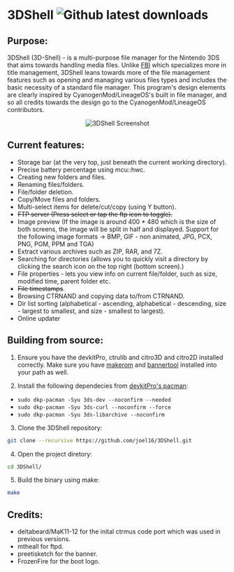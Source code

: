 # 3DShell ![Github latest downloads](https://img.shields.io/github/downloads/joel16/3DShell/total.svg)

Purpose:
--------------------------------------------------------------------------------
3DShell (3D-Shell) - is a multi-purpose file manager for the Nintendo 3DS that aims towards handling media files. Unlike [FBI](https://github.com/Steveice10/FBI) which specializes more in title management, 3DShell leans towards more of the file management features such as opening and managing various files types and includes the basic necessity of a standard file manager. This program's design elements are clearly inspired by CyanogenMod/LineageOS's built in file manager, and so all credits towards the design go to the CyanogenMod/LineageOS contributors.

<p align="center">
  <img src="https://i.imgur.com/e9I3sBc.png" alt="3DShell Screenshot"/>
</p>

Current features:
--------------------------------------------------------------------------------
- Storage bar (at the very top, just beneath the current working directory).
- Precise battery percentage using mcu::hwc.
- Creating new folders and files.
- Renaming files/folders.
- File/folder deletion.
- Copy/Move files and folders.
- Multi-select items for delete/cut/copy (using Y button).
- ~~FTP server (Press select or tap the ftp icon to toggle).~~
- Image preview (If the image is around 400 * 480 which is the size of both screens, the image will be split in half and displayed. Support for the following image formats -> BMP, GIF - non animated, JPG, PCX, PNG, PGM, PPM and TGA)
- Extract various archives such as ZIP, RAR, and 7Z.
- Searching for directories (allows you to quickly visit a directory by clicking the search icon on the top right (bottom screen).)
- File properties - lets you view info on current file/folder, such as size, modified time, parent folder etc.
- ~~File timestamps~~.
- Browsing CTRNAND and copying data to/from CTRNAND.
- Dir list sorting (alphabetical - ascending, alphabetical - descending, size - largest to smallest, and size - smallest to largest).
- Online updater

Building from source:
--------------------------------------------------------------------------------
1. Ensure you have the devkitPro, ctrulib and citro3D and citro2D installed correctly. Make sure you have [makerom](https://github.com/profi200/Project_CTR) and [bannertool](https://github.com/Steveice10/bannertool) installed into your path as well.

2. Install the following dependecies from [devkitPro's pacman](https://devkitpro.org/viewtopic.php?f=13&t=8702):
* `sudo dkp-pacman -Syu 3ds-dev --noconfirm --needed`
* `sudo dkp-pacman -Syu 3ds-curl --noconfirm --force`
* `sudo dkp-pacman -Syu 3ds-libarchive --noconfirm`

3. Clone the 3DShell repository:
```bash
git clone --recursive https://github.com/joel16/3DShell.git
```
4. Open the project diretory:
```bash
cd 3DShell/
```
5. Build the binary using make:
```bash
make
```

Credits:
--------------------------------------------------------------------------------
- deltabeard/MaK11-12 for the inital ctrmus code port which was used in previous versions.
- mtheall for ftpd.
- preetisketch for the banner.
- FrozenFire for the boot logo.
